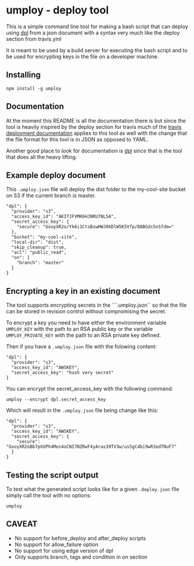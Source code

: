 # umploy - deploy tool

This is a simple command line tool for making a bash script that can deploy
using [dpl][dpl] from a json document with a syntax very much like the deploy
section from travis.yml

It is meant to be used by a build server for executing the bash script and to
be used for encrypting keys in the file on a developer machine.

## Installing

```
npm install -g umploy
```

## Documentation

At the moment this README is all the documentation there is but since the tool
is heavily inspired by the deploy section for travis much of the
[travis deployment documentation][travis-deployment] applies to this tool as
well with the change that the file format for this tool is in JSON as opposed
to YAML.

Another good place to look for documentation is [dpl][dpl] since that is the
tool that does all the heavy lifting.

## Example deploy document

This ```.umploy.json``` file will deploy the dist folder to the my-cool-site
bucket on S3 if the current branch is master.

```
"dpl": {
  "provider": "s3",
  "access_key_id": "AKITJFVMK6HJNRU7NL5A",
  "secret_access_key": {
    "secure": "GxoyXR2o/Yk6i1CtsBswHWJ0kDlW5K5Vfp/D8BGds5nSfdm="
  },
  "bucket": "my-cool-site",
  "local-dir": "dist",
  "skip_cleanup": true,
  "acl": "public_read",
  "on": {
    "branch": "master"
  }
}
```


## Encrypting a key in an existing document

The tool supports encrypting secrets in the ```.umploy.json`` so that the file can be stored in revision control without compromising the secret.

To encrypt a key you need to have either the environment variable ```UMPLOY_KEY``` with the path to an RSA public key or the variable ```UMPLOY_PRIVATE_KEY``` with the path to an RSA private key defined.

Then if you have a ```.umploy.json``` file with the folowing content:

```
"dpl": {
  "provider": "s3",
  "access_key_id": "AWSKEY",
  "secret_access_key": "hush very secret"
}
```

You can encrypt the secret_access_key with the following command:

```
umploy --encrypt dpl.secret_access_key
```


Which will result in the ```.umploy.json``` file being change like this:

```
"dpl": {
  "provider": "s3",
  "access_key_id": "AWSKEY",
  "secret_access_key": {
    "secure": "GxoyXR2oBb7pXUPh4Mos4oCNI7NZRwF4yAras39TV3w/us5gC4bi9wR3odTNuF7"
  }
}
```

## Testing the script output

To test what the generated script looks like for a given ```.deploy.json```
file simply call the tool with no options:

```
umploy
```

## CAVEAT

* No support for before_deploy and after_deploy scripts
* No support for allow_failure option
* No support for using edge version of dpl
* Only supports branch, tags and condition in on section

[dpl]: https://github.com/travis-ci/dpl
[travis-deployment]: http://docs.travis-ci.com/user/deployment/ "travis deployment documentation"

